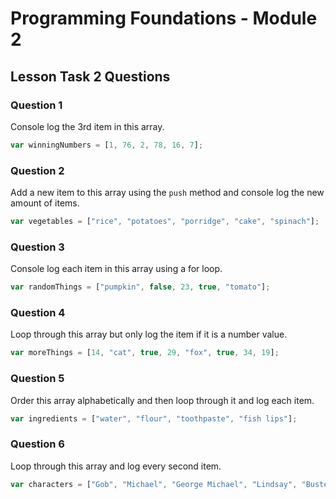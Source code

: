 # Programming Foundations - Module 2

## Lesson Task 2 Questions

### Question 1

Console log the 3rd item in this array.

```js
var winningNumbers = [1, 76, 2, 78, 16, 7];
```

### Question 2

Add a new item to this array using the `push` method and console log the new amount of items.

```js
var vegetables = ["rice", "potatoes", "porridge", "cake", "spinach"];
```

### Question 3

Console log each item in this array using a for loop.

```js
var randomThings = ["pumpkin", false, 23, true, "tomato"];
```

### Question 4

Loop through this array but only log the item if it is a number value.

```js
var moreThings = [14, "cat", true, 29, "fox", true, 34, 19];
```

### Question 5

Order this array alphabetically and then loop through it and log each item.

```js
var ingredients = ["water", "flour", "toothpaste", "fish lips"];
```

### Question 6

Loop through this array and log every second item.

```js
var characters = ["Gob", "Michael", "George Michael", "Lindsay", "Buster", "Maeby", "Tobias", "Lucille"];
```
